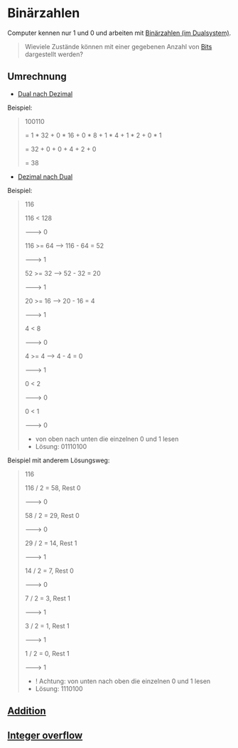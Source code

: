 # Binärzahlen

Computer kennen nur 1 und 0 und arbeiten mit [Binärzahlen (im Dualsystem)](https://de.wikipedia.org/wiki/Dualsystem).

> Wieviele Zustände können mit einer gegebenen Anzahl von [Bits](https://de.wikipedia.org/wiki/Dualsystem#Berechnung_ben%C3%B6tigter_Stellen) dargestellt werden?

## Umrechnung

* [Dual nach Dezimal](https://de.wikipedia.org/wiki/Dualsystem#Vom_Dualsystem_ins_Dezimalsystem)

Beispiel:

> 100110
>
> = 1 * 32 + 0 * 16 + 0 * 8 + 1 * 4 + 1 * 2 + 0 * 1
>
> = 32 + 0 + 0 + 4 + 2 + 0
>
> = 38

* [Dezimal nach Dual](https://de.wikipedia.org/wiki/Dualsystem#Vom_Dezimalsystem_ins_Dualsystem)

Beispiel:

> 116
>
> 116 < 128
> 
> ---> 0
> 
> 116 >= 64 --> 116 - 64 = 52
> 
> ---> 1
>
> 52 >= 32 --> 52 - 32 = 20
>
> ---> 1
> 
> 20 >= 16 --> 20 - 16 = 4
>
> ---> 1
>
> 4 < 8
>
> ---> 0
>
> 4 >= 4 --> 4 - 4 = 0
>
> ---> 1
>
> 0 < 2
>
> ---> 0
>
> 0 < 1
>
> ---> 0
>
> * von oben nach unten die einzelnen 0 und 1 lesen
> * Lösung: 01110100

Beispiel mit anderem Lösungsweg:

> 116
>
> 116 / 2 = 58, Rest 0
>
> ---> 0
>
> 58 / 2 = 29, Rest 0
>
> ---> 0
> 
> 29 / 2 = 14, Rest 1
>
> ---> 1
>
> 14 / 2 = 7, Rest 0
>
> ---> 0
>
> 7 / 2 = 3, Rest 1
>
> ---> 1
>
> 3 / 2 = 1, Rest 1
>
> ---> 1
>
> 1 / 2 = 0, Rest 1
>
> ---> 1
>
> * ! Achtung: von unten nach oben die einzelnen 0 und 1 lesen
> * Lösung: 1110100

## [Addition](https://de.wikipedia.org/wiki/Dualsystem#Grundrechenarten_im_Dualsystem)

## [Integer overflow](https://de.wikipedia.org/wiki/Arithmetischer_%C3%9Cberlauf)
